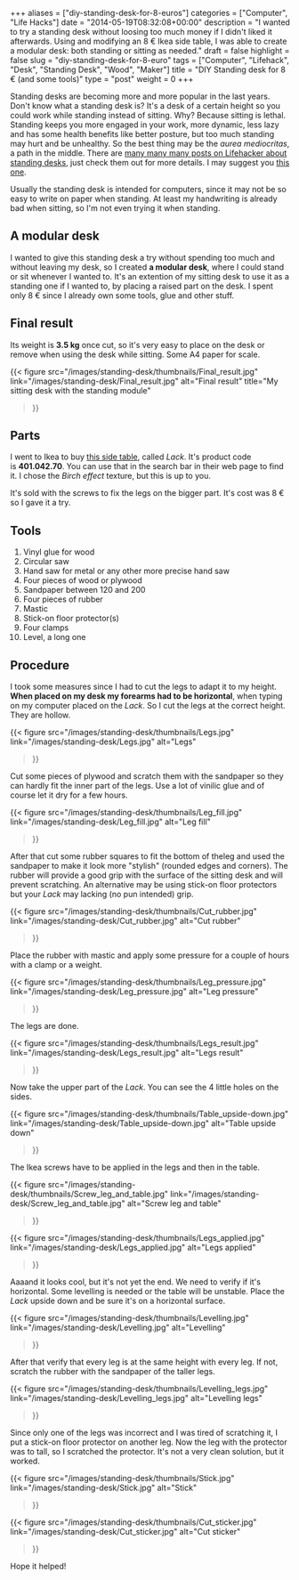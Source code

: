 +++
aliases      = ["diy-standing-desk-for-8-euros"]
categories   = ["Computer", "Life Hacks"]
date         = "2014-05-19T08:32:08+00:00"
description  = "I wanted to try a standing desk without loosing too much money if I didn't liked it afterwards. Using and modifying an 8 € Ikea side table, I was able to create a modular desk: both standing or sitting as needed."
draft        = false
highlight    = false
slug         = "diy-standing-desk-for-8-euro"
tags         = ["Computer", "Lifehack", "Desk", "Standing Desk", "Wood", "Maker"]
title        = "DIY Standing desk for 8 € (and some tools)"
type         = "post"
weight       = 0
+++


Standing desks are becoming more and more popular in the last years. Don't know
what a standing desk is? It's a desk of a certain height so you could work while
standing instead of sitting. Why? Because sitting is lethal. Standing keeps you
more engaged in your work, more dynamic, less lazy and has some health benefits
like better posture, but too much standing may hurt and be unhealthy. So the
best thing may be the _aurea mediocritas_, a path in the middle. There are
[many many many posts on Lifehacker about standing desks](http://lifehacker.com/tag/standing-desk),
just check them out for more details. I may suggest you
[this one](http://lifehacker.com/5735528/why-and-how-i-switched-to-a-standing-desk).

Usually the standing desk is intended for computers, since it may not be so easy
to write on paper when standing. At least my handwriting is already bad when
sitting, so I'm not even trying it when standing.


## A modular desk

I wanted to give this standing desk a try without spending too much and without
leaving my desk, so I created **a modular desk**, where I could stand or sit
whenever I wanted to. It's an extention of my sitting desk to use it as a
standing one if I wanted to, by placing a raised part on the desk. I spent only
8 € since I already own some tools, glue and other stuff.


## Final result

Its weight is **3.5 kg** once cut, so it's very easy to place on the desk or
remove when using the desk while sitting. Some A4 paper for scale.

{{< figure 
    src="/images/standing-desk/thumbnails/Final_result.jpg" 
    link="/images/standing-desk/Final_result.jpg"
    alt="Final result" 
    title="My sitting desk with the standing module"
>}}


## Parts

I went to Ikea to buy
[this side table](http://www.ikea.com/gb/en/catalog/products/20011413/#/40104270),
called _Lack_. It's product code is **401.042.70**. You can use that in the search
bar in their web page to find it. I chose the _Birch effect_ texture, but this
is up to you.

It's sold with the screws to fix the legs on the bigger part. It's cost was 8 €
so I gave it a try.


## Tools

1. Vinyl glue for wood
2. Circular saw
3. Hand saw for metal or any other more precise hand saw
4. Four pieces of wood or plywood
5. Sandpaper between 120 and 200
6. Four pieces of rubber
7. Mastic
8. Stick-on floor protector(s)
9. Four clamps
10. Level, a long one


## Procedure

I took some measures since I had to cut the legs to adapt it to my
height. **When placed on my desk my forearms had to be horizontal**, when typing
on my computer placed on the _Lack_. So I cut the legs at the correct
height. They are hollow.

{{< figure 
    src="/images/standing-desk/thumbnails/Legs.jpg" 
    link="/images/standing-desk/Legs.jpg"
    alt="Legs" 
>}}

Cut some pieces of plywood and scratch them with the sandpaper so they can
hardly fit the inner part of the legs. Use a lot of vinilic glue and of course let it dry for a few hours.

{{< figure 
    src="/images/standing-desk/thumbnails/Leg_fill.jpg" 
    link="/images/standing-desk/Leg_fill.jpg"
    alt="Leg fill" 
>}}

After that cut some rubber squares to fit the bottom of theleg and used the
sandpaper to make it look more "stylish" (rounded edges and corners). The rubber
will provide a good grip with the surface of the sitting desk and will prevent
scratching. An alternative may be using stick-on floor protectors but your _Lack_
may lacking (no pun intended) grip.

{{< figure 
    src="/images/standing-desk/thumbnails/Cut_rubber.jpg" 
    link="/images/standing-desk/Cut_rubber.jpg"
    alt="Cut rubber" 
>}}

Place the rubber with mastic and apply some pressure for a couple of hours with a clamp or a weight.

{{< figure 
    src="/images/standing-desk/thumbnails/Leg_pressure.jpg" 
    link="/images/standing-desk/Leg_pressure.jpg"
    alt="Leg pressure" 
>}}

The legs are done.

{{< figure 
    src="/images/standing-desk/thumbnails/Legs_result.jpg" 
    link="/images/standing-desk/Legs_result.jpg"
    alt="Legs result" 
>}}

Now take the upper part of the _Lack_. You can see the 4 little holes on the
sides.

{{< figure 
    src="/images/standing-desk/thumbnails/Table_upside-down.jpg" 
    link="/images/standing-desk/Table_upside-down.jpg"
    alt="Table upside down" 
>}}

The Ikea screws have to be applied in the legs and then in the
table.

{{< figure 
    src="/images/standing-desk/thumbnails/Screw_leg_and_table.jpg" 
    link="/images/standing-desk/Screw_leg_and_table.jpg"
    alt="Screw leg and table" 
>}}

{{< figure 
    src="/images/standing-desk/thumbnails/Legs_applied.jpg" 
    link="/images/standing-desk/Legs_applied.jpg"
    alt="Legs applied" 
>}}

Aaaand it looks cool, but it's not yet the end. We need to verify if it's
horizontal. Some levelling is needed or the table will be unstable. Place the
_Lack_ upside down and be sure it's on a horizontal surface.

{{< figure 
    src="/images/standing-desk/thumbnails/Levelling.jpg" 
    link="/images/standing-desk/Levelling.jpg"
    alt="Levelling" 
>}}

After that verify that every leg is at the same height with every leg. If not,
scratch the rubber with the sandpaper of the taller legs.

{{< figure 
    src="/images/standing-desk/thumbnails/Levelling_legs.jpg" 
    link="/images/standing-desk/Levelling_legs.jpg"
    alt="Levelling legs" 
>}}

Since only one of the legs was incorrect and I was tired of scratching it, I put
a stick-on floor protector on another leg. Now the leg with the protector was to
tall, so I scratched the protector. It's not a very clean solution, but it
worked.

{{< figure 
    src="/images/standing-desk/thumbnails/Stick.jpg" 
    link="/images/standing-desk/Stick.jpg"
    alt="Stick" 
>}}

{{< figure 
    src="/images/standing-desk/thumbnails/Cut_sticker.jpg" 
    link="/images/standing-desk/Cut_sticker.jpg"
    alt="Cut sticker" 
>}}

Hope it helped!
